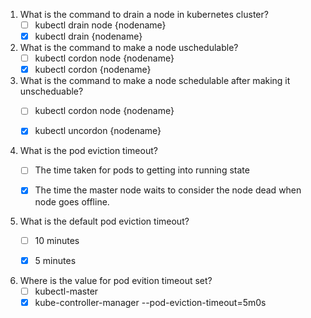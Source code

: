 1. What is the command to drain a node in kubernetes cluster?
   - [ ] kubectl drain node {nodename}
   - [x] kubectl drain {nodename}

2. What is the command to make a node uschedulable?
   - [ ] kubectl cordon node {nodename}
   - [x] kubectl cordon {nodename}

3. What is the command to make a node schedulable after making it unscheduable?
   - [ ] kubectl cordon node {nodename}
   - [x] kubectl uncordon {nodename}


4. What is the pod eviction timeout?
   - [ ] The time taken for pods to getting into running state
   - [x] The time the master node waits to consider the node dead when node goes offline.


5. What is the default pod eviction timeout?
   - [ ] 10 minutes
   - [x] 5 minutes


6. Where is the value for pod evition timeout set?
   - [ ] kubectl-master 
   - [x] kube-controller-manager --pod-eviction-timeout=5m0s
